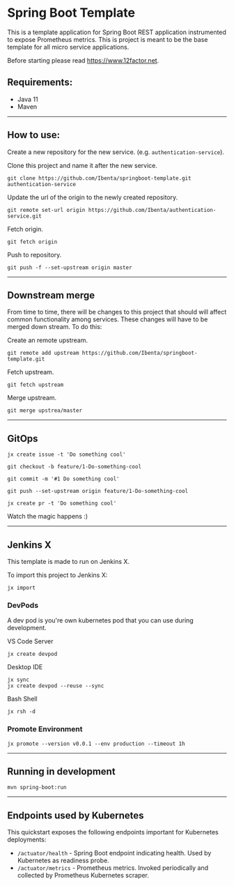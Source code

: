  # Spring Boot Template

This is a template application for Spring Boot REST application instrumented to
expose Prometheus metrics. This is project is meant to be the base template for all micro service applications.

Before starting please read https://www.12factor.net.

## Requirements:
- Java 11
- Maven
---
## How to use:
Create a new repository for the new service. (e.g. `authentication-service`).

Clone this project and name it after the new service.
```
git clone https://github.com/Ibenta/springboot-template.git authentication-service
```

Update the url of the origin to the newly created repository.
```
git remote set-url origin https://github.com/Ibenta/authentication-service.git
```

Fetch origin.
```
git fetch origin
```

Push to repository.
```
git push -f --set-upstream origin master
```
---
## Downstream merge
From time to time, there will be changes to this project that should will affect common functionality among services. These changes will have to be merged down stream. To do this:

Create an remote upstream.
```
git remote add upstream https://github.com/Ibenta/springboot-template.git
```

Fetch upstream.
```
git fetch upstream
```

Merge upstream.
```
git merge upstrea/master
```
---
## GitOps
```
jx create issue -t 'Do something cool'
```
```
git checkout -b feature/1-Do-something-cool
```
```
git commit -m '#1 Do something cool'
```
```
git push --set-upstream origin feature/1-Do-something-cool
```
```
jx create pr -t 'Do something cool'
```
Watch the magic happens :)

---
## Jenkins X
This template is made to run on Jenkins X.

To import this project to Jenkins X:
```
jx import
```

### DevPods
A dev pod is you're own kubernetes pod that you can use during development.

VS Code Server
```
jx create devpod
```
Desktop IDE
```
jx sync
jx create devpod --reuse --sync
```
Bash Shell
```
jx rsh -d
```
### Promote Environment
```
jx promote --version v0.0.1 --env production --timeout 1h
```
---
## Running in development
```
mvn spring-boot:run
```
---
## Endpoints used by Kubernetes

This quickstart exposes the following endpoints important for Kubernetes deployments:
- `/actuator/health` - Spring Boot endpoint indicating health. Used by Kubernetes as readiness probe.
- `/actuator/metrics` - Prometheus metrics. Invoked periodically and collected by Prometheus Kubernetes scraper.
